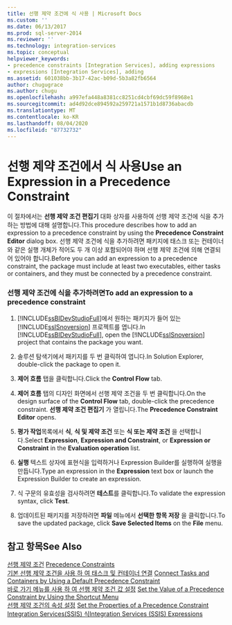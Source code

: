```yaml
---
title: 선행 제약 조건에 식 사용 | Microsoft Docs
ms.custom: ''
ms.date: 06/13/2017
ms.prod: sql-server-2014
ms.reviewer: ''
ms.technology: integration-services
ms.topic: conceptual
helpviewer_keywords:
- precedence constraints [Integration Services], adding expressions
- expressions [Integration Services], adding
ms.assetid: 601038bb-3b17-42ac-b09d-5b3a82fb6564
author: chugugrace
ms.author: chugu
ms.openlocfilehash: a997efa448a8381cc8251cd4cbf69dc59f8968e1
ms.sourcegitcommit: ad4d92dce894592a259721a1571b1d8736abacdb
ms.translationtype: MT
ms.contentlocale: ko-KR
ms.lasthandoff: 08/04/2020
ms.locfileid: "87732732"
---
```

# <a name="use-an-expression-in-a-precedence-constraint"></a><span data-ttu-id="c3fcb-102">선행 제약 조건에서 식 사용</span><span class="sxs-lookup"><span data-stu-id="c3fcb-102">Use an Expression in a Precedence Constraint</span></span>
  <span data-ttu-id="c3fcb-103">이 절차에서는 **선행 제약 조건 편집기** 대화 상자를 사용하여 선행 제약 조건에 식을 추가하는 방법에 대해 설명합니다.</span><span class="sxs-lookup"><span data-stu-id="c3fcb-103">This procedure describes how to add an expression to a precedence constraint by using the **Precedence Constraint Editor** dialog box.</span></span> <span data-ttu-id="c3fcb-104">선행 제약 조건에 식을 추가하려면 패키지에 태스크 또는 컨테이너와 같은 실행 개체가 적어도 두 개 이상 포함되어야 하며 선행 제약 조건에 의해 연결되어 있어야 합니다.</span><span class="sxs-lookup"><span data-stu-id="c3fcb-104">Before you can add an expression to a precedence constraint, the package must include at least two executables, either tasks or containers, and they must be connected by a precedence constraint.</span></span>  
  
### <a name="to-add-an-expression-to-a-precedence-constraint"></a><span data-ttu-id="c3fcb-105">선행 제약 조건에 식을 추가하려면</span><span class="sxs-lookup"><span data-stu-id="c3fcb-105">To add an expression to a precedence constraint</span></span>  
  
1.  <span data-ttu-id="c3fcb-106">[!INCLUDE[ssBIDevStudioFull](../includes/ssbidevstudiofull-md.md)]에서 원하는 패키지가 들어 있는 [!INCLUDE[ssISnoversion](../includes/ssisnoversion-md.md)] 프로젝트를 엽니다.</span><span class="sxs-lookup"><span data-stu-id="c3fcb-106">In [!INCLUDE[ssBIDevStudioFull](../includes/ssbidevstudiofull-md.md)], open the [!INCLUDE[ssISnoversion](../includes/ssisnoversion-md.md)] project that contains the package you want.</span></span>  
  
2.  <span data-ttu-id="c3fcb-107">솔루션 탐색기에서 패키지를 두 번 클릭하여 엽니다.</span><span class="sxs-lookup"><span data-stu-id="c3fcb-107">In Solution Explorer, double-click the package to open it.</span></span>  
  
3.  <span data-ttu-id="c3fcb-108">**제어 흐름** 탭을 클릭합니다.</span><span class="sxs-lookup"><span data-stu-id="c3fcb-108">Click the **Control Flow** tab.</span></span>  
  
4.  <span data-ttu-id="c3fcb-109">**제어 흐름** 탭의 디자인 화면에서 선행 제약 조건을 두 번 클릭합니다.</span><span class="sxs-lookup"><span data-stu-id="c3fcb-109">On the design surface of the **Control Flow** tab, double-click the precedence constraint.</span></span> <span data-ttu-id="c3fcb-110">**선행 제약 조건 편집기** 가 열립니다.</span><span class="sxs-lookup"><span data-stu-id="c3fcb-110">The **Precedence Constraint Editor** opens.</span></span>  
  
5.  <span data-ttu-id="c3fcb-111">**평가 작업**목록에서 **식**, **식 및 제약 조건** 또는 **식 또는 제약 조건** 을 선택합니다.</span><span class="sxs-lookup"><span data-stu-id="c3fcb-111">Select **Expression**, **Expression and Constraint**, or **Expression or Constraint** in the **Evaluation operation** list.</span></span>  
  
6.  <span data-ttu-id="c3fcb-112">**실행** 텍스트 상자에 표현식을 입력하거나 Expression Builder를 실행하여 실행을 만듭니다.</span><span class="sxs-lookup"><span data-stu-id="c3fcb-112">Type an expression in the **Expression** text box or launch the Expression Builder to create an expression.</span></span>  
  
7.  <span data-ttu-id="c3fcb-113">식 구문의 유효성을 검사하려면 **테스트**를 클릭합니다.</span><span class="sxs-lookup"><span data-stu-id="c3fcb-113">To validate the expression syntax, click **Test**.</span></span>  
  
8.  <span data-ttu-id="c3fcb-114">업데이트된 패키지를 저장하려면 **파일** 메뉴에서 **선택한 항목 저장** 을 클릭합니다.</span><span class="sxs-lookup"><span data-stu-id="c3fcb-114">To save the updated package, click **Save Selected Items** on the **File** menu.</span></span>  
  
## <a name="see-also"></a><span data-ttu-id="c3fcb-115">참고 항목</span><span class="sxs-lookup"><span data-stu-id="c3fcb-115">See Also</span></span>  
 <span data-ttu-id="c3fcb-116">[선행 제약 조건](control-flow/precedence-constraints.md) </span><span class="sxs-lookup"><span data-stu-id="c3fcb-116">[Precedence Constraints](control-flow/precedence-constraints.md) </span></span>  
 <span data-ttu-id="c3fcb-117">[기본 선행 제약 조건을 사용 하 여 태스크 및 컨테이너 연결](../../2014/integration-services/connect-tasks-and-containers-by-using-a-default-precedence-constraint.md) </span><span class="sxs-lookup"><span data-stu-id="c3fcb-117">[Connect Tasks and Containers by Using a Default Precedence Constraint](../../2014/integration-services/connect-tasks-and-containers-by-using-a-default-precedence-constraint.md) </span></span>  
 <span data-ttu-id="c3fcb-118">[바로 가기 메뉴를 사용 하 여 선행 제약 조건 값 설정](../../2014/integration-services/set-the-value-of-a-precedence-constraint-by-using-the-shortcut-menu.md) </span><span class="sxs-lookup"><span data-stu-id="c3fcb-118">[Set the Value of a Precedence Constraint by Using the Shortcut Menu](../../2014/integration-services/set-the-value-of-a-precedence-constraint-by-using-the-shortcut-menu.md) </span></span>  
 <span data-ttu-id="c3fcb-119">[선행 제약 조건의 속성 설정](../../2014/integration-services/set-the-properties-of-a-precedence-constraint.md) </span><span class="sxs-lookup"><span data-stu-id="c3fcb-119">[Set the Properties of a Precedence Constraint](../../2014/integration-services/set-the-properties-of-a-precedence-constraint.md) </span></span>  
 [<span data-ttu-id="c3fcb-120">Integration Services&#40;SSIS&#41; 식</span><span class="sxs-lookup"><span data-stu-id="c3fcb-120">Integration Services &#40;SSIS&#41; Expressions</span></span>](expressions/integration-services-ssis-expressions.md)  
  
  
